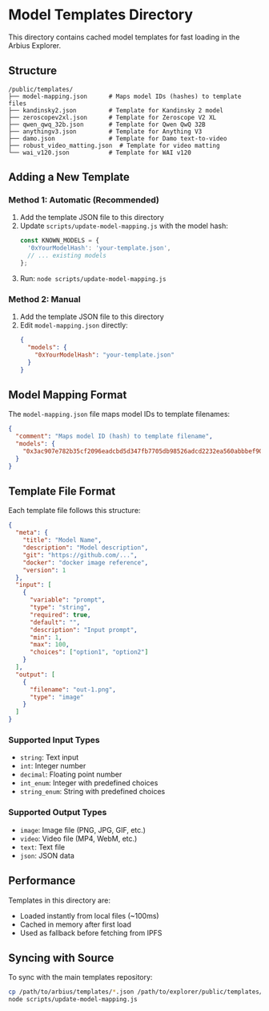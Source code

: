 # Model Templates Directory

This directory contains cached model templates for fast loading in the Arbius Explorer.

## Structure

```
/public/templates/
├── model-mapping.json      # Maps model IDs (hashes) to template files
├── kandinsky2.json         # Template for Kandinsky 2 model
├── zeroscopev2xl.json      # Template for Zeroscope V2 XL
├── qwen_qwq_32b.json       # Template for Qwen QwQ 32B
├── anythingv3.json         # Template for Anything V3
├── damo.json               # Template for Damo text-to-video
├── robust_video_matting.json  # Template for video matting
└── wai_v120.json           # Template for WAI v120
```

## Adding a New Template

### Method 1: Automatic (Recommended)

1. Add the template JSON file to this directory
2. Update `scripts/update-model-mapping.js` with the model hash:
   ```javascript
   const KNOWN_MODELS = {
     '0xYourModelHash': 'your-template.json',
     // ... existing models
   };
   ```
3. Run: `node scripts/update-model-mapping.js`

### Method 2: Manual

1. Add the template JSON file to this directory
2. Edit `model-mapping.json` directly:
   ```json
   {
     "models": {
       "0xYourModelHash": "your-template.json"
     }
   }
   ```

## Model Mapping Format

The `model-mapping.json` file maps model IDs to template filenames:

```json
{
  "comment": "Maps model ID (hash) to template filename",
  "models": {
    "0x3ac907e782b35cf2096eadcbd5d347fb7705db98526adcd2232ea560abbbef90": "kandinsky2.json"
  }
}
```

## Template File Format

Each template file follows this structure:

```json
{
  "meta": {
    "title": "Model Name",
    "description": "Model description",
    "git": "https://github.com/...",
    "docker": "docker image reference",
    "version": 1
  },
  "input": [
    {
      "variable": "prompt",
      "type": "string",
      "required": true,
      "default": "",
      "description": "Input prompt",
      "min": 1,
      "max": 100,
      "choices": ["option1", "option2"]
    }
  ],
  "output": [
    {
      "filename": "out-1.png",
      "type": "image"
    }
  ]
}
```

### Supported Input Types

- `string`: Text input
- `int`: Integer number
- `decimal`: Floating point number
- `int_enum`: Integer with predefined choices
- `string_enum`: String with predefined choices

### Supported Output Types

- `image`: Image file (PNG, JPG, GIF, etc.)
- `video`: Video file (MP4, WebM, etc.)
- `text`: Text file
- `json`: JSON data

## Performance

Templates in this directory are:
- Loaded instantly from local files (~100ms)
- Cached in memory after first load
- Used as fallback before fetching from IPFS

## Syncing with Source

To sync with the main templates repository:

```bash
cp /path/to/arbius/templates/*.json /path/to/explorer/public/templates/
node scripts/update-model-mapping.js
```
